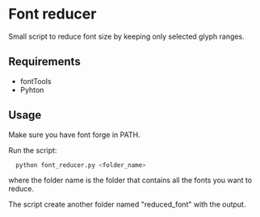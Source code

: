 # Font reducer

Small script to reduce font size by keeping only selected glyph ranges.

## Requirements

- fontTools
- Pyhton

## Usage

Make sure you have font forge in PATH.

Run the script:

```bash
  python font_reducer.py <folder_name>
```

where the folder name is the folder that contains all the fonts you want to reduce.

The script create another folder named "reduced_font" with the output.
